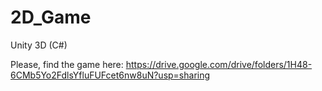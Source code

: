 # 2D_Game
Unity 3D (C#)

Please, find the game here: https://drive.google.com/drive/folders/1H48-6CMb5Yo2FdlsYfluFUFcet6nw8uN?usp=sharing
